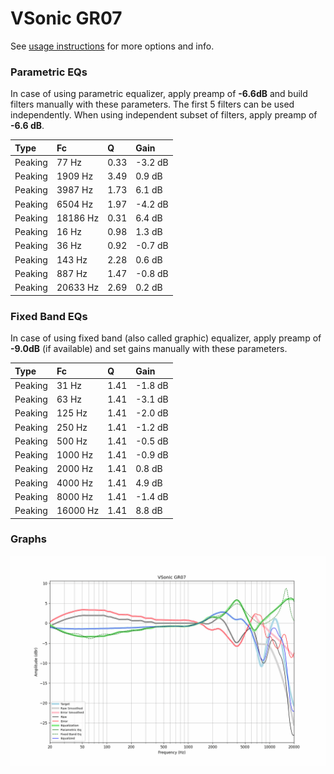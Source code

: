 # VSonic GR07
See [usage instructions](https://github.com/jaakkopasanen/AutoEq#usage) for more options and info.

### Parametric EQs
In case of using parametric equalizer, apply preamp of **-6.6dB** and build filters manually
with these parameters. The first 5 filters can be used independently.
When using independent subset of filters, apply preamp of **-6.6 dB**.

| Type    | Fc       |    Q | Gain    |
|:--------|:---------|:-----|:--------|
| Peaking | 77 Hz    | 0.33 | -3.2 dB |
| Peaking | 1909 Hz  | 3.49 | 0.9 dB  |
| Peaking | 3987 Hz  | 1.73 | 6.1 dB  |
| Peaking | 6504 Hz  | 1.97 | -4.2 dB |
| Peaking | 18186 Hz | 0.31 | 6.4 dB  |
| Peaking | 16 Hz    | 0.98 | 1.3 dB  |
| Peaking | 36 Hz    | 0.92 | -0.7 dB |
| Peaking | 143 Hz   | 2.28 | 0.6 dB  |
| Peaking | 887 Hz   | 1.47 | -0.8 dB |
| Peaking | 20633 Hz | 2.69 | 0.2 dB  |

### Fixed Band EQs
In case of using fixed band (also called graphic) equalizer, apply preamp of **-9.0dB**
(if available) and set gains manually with these parameters.

| Type    | Fc       |    Q | Gain    |
|:--------|:---------|:-----|:--------|
| Peaking | 31 Hz    | 1.41 | -1.8 dB |
| Peaking | 63 Hz    | 1.41 | -3.1 dB |
| Peaking | 125 Hz   | 1.41 | -2.0 dB |
| Peaking | 250 Hz   | 1.41 | -1.2 dB |
| Peaking | 500 Hz   | 1.41 | -0.5 dB |
| Peaking | 1000 Hz  | 1.41 | -0.9 dB |
| Peaking | 2000 Hz  | 1.41 | 0.8 dB  |
| Peaking | 4000 Hz  | 1.41 | 4.9 dB  |
| Peaking | 8000 Hz  | 1.41 | -1.4 dB |
| Peaking | 16000 Hz | 1.41 | 8.8 dB  |

### Graphs
![](./VSonic%20GR07.png)